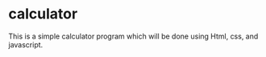 # calculator
This is a simple calculator program which will be done using Html, css, and javascript.
